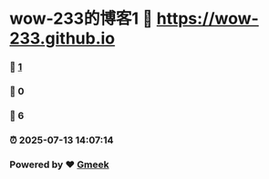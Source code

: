 # wow-233的博客1 :link: https://wow-233.github.io 
### :page_facing_up: [1](https://wow-233.github.io/tag.html) 
### :speech_balloon: 0 
### :hibiscus: 6 
### :alarm_clock: 2025-07-13 14:07:14 
### Powered by :heart: [Gmeek](https://github.com/Meekdai/Gmeek)

